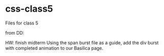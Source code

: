 # css-class5

Files for class 5



from DD:

HW: finish midterm
    Using the span burst file as a guide, add the div burst with completed animation to our Basilica page.

